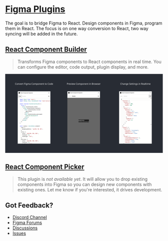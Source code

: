 # [Figma Plugins](https://figma.com/@kattax)

The goal is to bridge Figma to React. Design components in Figma, program them in React. The focus is on one way conversion to React, two way syncing will be added in the future.

## [React Component Builder](./builder)

> Transforms Figma components to React components in real time. You can configure the editor, code output, plugin display, and more.

[![Preview of plugin](./builder/banner.png)](https://www.figma.com/community/plugin/821138713091291738/React-Component-Inspector)

## [React Component Picker](./picker)

> This plugin is *not available yet*. It will allow you to drop existing components into Figma so you can design new components with existing ones. Let me know if you're interested, it drives development.

## Got Feedback?

- [Discord Channel](https://discord.com/invite/TzhDRyj)
- [Figma Forums](https://forum.figma.com/t/react-component-generator/14236)
- [Discussions](https://github.com/kat-tax/figma/discussions)
- [Issues](https://github.com/kat-tax/figma/issues)
